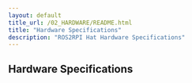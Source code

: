```yaml
---
layout: default
title_url: /02_HARDWARE/README.html
title: "Hardware Specifications"
description: "ROS2RPI Hat Hardware Specifications"
---
```


## Hardware Specifications
